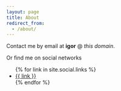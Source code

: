 ```yaml
---
layout: page
title: About
redirect_from:
  - /about/
---
```


Contact me by email at <b>igor</b> @ <i>this domain</i>.

Or find me on social networks

<ul>
{% for link in site.social.links %}
<li><a href="{{ link }}">{{ link }}</a></li>
{% endfor %}
</ul>